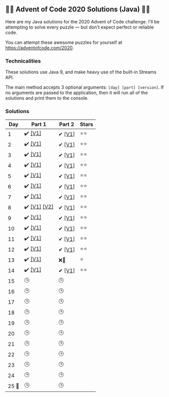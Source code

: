 ## 🎄🎄 Advent of Code 2020 Solutions (Java) 🎄🎄
Here are my Java solutions for the 2020 Advent of Code challenge. I'll be attempting to solve every puzzle — but
 don't expect perfect or reliable code.

You can attempt these awesome puzzles for yourself at https://adventofcode.com/2020.

### Technicalities
These solutions use Java 9, and make heavy use of the built-in Streams API.

The main method accepts 3 optional arguments: `[day] [part] [version]`. If no arguments are passed to the application,
 then it will run all of the solutions and print them to the console.


### Solutions
Day | Part 1 | Part 2 | Stars
--- | --- | --- | ---
1 | ✔️ [[V1]](src/main/java/uk/oczadly/karl/aoc20/solution/day1/Day1Part1.java) | ✔ [[V1]](src/main/java/uk/oczadly/karl/aoc20/solution/day1/Day1Part2.java) | ⭐⭐
2 | ✔️ [[V1]](src/main/java/uk/oczadly/karl/aoc20/solution/day2/Day2Part1.java) | ✔ [[V1]](src/main/java/uk/oczadly/karl/aoc20/solution/day2/Day2Part2.java) | ⭐⭐
3 | ✔️ [[V1]](src/main/java/uk/oczadly/karl/aoc20/solution/day3/Day3Part1.java) | ✔ [[V1]](src/main/java/uk/oczadly/karl/aoc20/solution/day3/Day3Part2.java) | ⭐⭐
4 | ✔️ [[V1]](src/main/java/uk/oczadly/karl/aoc20/solution/day4/Day4Part1.java) | ✔ [[V1]](src/main/java/uk/oczadly/karl/aoc20/solution/day4/Day4Part2.java) | ⭐⭐
5 | ✔️ [[V1]](src/main/java/uk/oczadly/karl/aoc20/solution/day5/Day5Part1.java) | ✔ [[V1]](src/main/java/uk/oczadly/karl/aoc20/solution/day5/Day5Part2.java) | ⭐⭐
6 | ✔️ [[V1]](src/main/java/uk/oczadly/karl/aoc20/solution/day6/Day6Part1.java) | ✔ [[V1]](src/main/java/uk/oczadly/karl/aoc20/solution/day6/Day6Part2.java) | ⭐⭐
7 | ✔️ [[V1]](src/main/java/uk/oczadly/karl/aoc20/solution/day7/Day7Part1.java) | ✔ [[V1]](src/main/java/uk/oczadly/karl/aoc20/solution/day7/Day7Part2.java) | ⭐⭐
8 | ✔️ [[V1]](src/main/java/uk/oczadly/karl/aoc20/solution/day8/Day8Part1.java) [[V2]](src/main/java/uk/oczadly/karl/aoc20/solution/day8/Day8Part1Simple.java) | ✔ [[V1]](src/main/java/uk/oczadly/karl/aoc20/solution/day8/Day8Part2.java) | ⭐⭐
9 | ✔️ [[V1]](src/main/java/uk/oczadly/karl/aoc20/solution/day9/Day9Part1.java) | ✔ [[V1]](src/main/java/uk/oczadly/karl/aoc20/solution/day9/Day9Part2.java) | ⭐⭐
10 | ✔️ [[V1]](src/main/java/uk/oczadly/karl/aoc20/solution/day10/Day10Part1.java) | ✔ [[V1]](src/main/java/uk/oczadly/karl/aoc20/solution/day10/Day10Part2.java) | ⭐⭐
11 | ✔️ [[V1]](src/main/java/uk/oczadly/karl/aoc20/solution/day11/Day11Part1.java) | ✔ [[V1]](src/main/java/uk/oczadly/karl/aoc20/solution/day11/Day11Part2.java) | ⭐⭐
12 | ✔️ [[V1]](src/main/java/uk/oczadly/karl/aoc20/solution/day12/Day12Part1.java) | ✔ [[V1]](src/main/java/uk/oczadly/karl/aoc20/solution/day12/Day12Part2.java) | ⭐⭐
13 | ✔️ [[V1]](src/main/java/uk/oczadly/karl/aoc20/solution/day13/Day13Part1.java) | ❌🤔 | ⭐
14 | ✔️ [[V1]](src/main/java/uk/oczadly/karl/aoc20/solution/day14/Day14Part1.java) | ✔ [[V1]](src/main/java/uk/oczadly/karl/aoc20/solution/day14/Day14Part2.java) | ⭐⭐
15 | 🕒 | 🕒 |
16 | 🕒 | 🕒 |
17 | 🕒 | 🕒 |
18 | 🕒 | 🕒 |
19 | 🕒 | 🕒 |
20 | 🕒 | 🕒 |
21 | 🕒 | 🕒 |
22 | 🕒 | 🕒 |
23 | 🕒 | 🕒 |
24 | 🕒 | 🕒 |
25 🎁 | 🕒 | 🕒 |